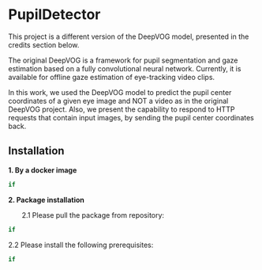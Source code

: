 # **PupilDetector** #

This project is a different version of the DeepVOG model, presented in the credits section below.

The original DeepVOG is a framework for pupil segmentation and gaze estimation based on a fully convolutional neural network.
Currently, it is available for offline gaze estimation of eye-tracking video clips.

In this work, we used the DeepVOG model to predict the pupil center coordinates of a given eye image and NOT a video as in the original DeepVOG project. Also, we present the capability to respond to HTTP requests that contain input images, by sending the pupil center coordinates back.

## Installation ##

**1. By a docker image**
```ruby
if
```

**2. Package installation**

&nbsp;&nbsp;&nbsp;&nbsp;&nbsp;&nbsp;
2.1 Please pull the package from repository:
&nbsp;&nbsp;&nbsp;&nbsp;&nbsp;&nbsp;
```ruby
if
```
2.2 Please install the following prerequisites: 
```ruby
if
```
